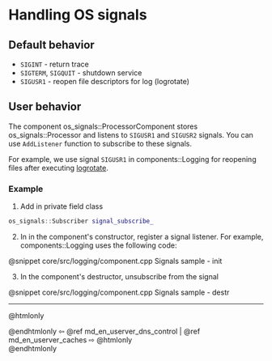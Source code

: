 # Handling OS signals

## Default behavior

- `SIGINT` - return trace
- `SIGTERM`, `SIGQUIT` - shutdown service
- `SIGUSR1` - reopen file descriptors for log (logrotate)


## User behavior

The component os_signals::ProcessorComponent stores os_signals::Processor
and listens to `SIGUSR1` and `SIGUSR2` signals.
You can use `AddListener` function to subscribe to these signals.

For example, we use signal `SIGUSR1` in components::Logging for reopening files
after executing [logrotate](https://github.com/logrotate/logrotate).


### Example

1. Add in private field class

```cpp
os_signals::Subscriber signal_subscribe_
```

2. In in the component's constructor, register a signal listener. For example,
components::Logging uses the following code:

@snippet core/src/logging/component.cpp  Signals sample - init

3. In the component's destructor, unsubscribe from the signal

@snippet core/src/logging/component.cpp  Signals sample - destr


----------

@htmlonly <div class="bottom-nav"> @endhtmlonly
⇦ @ref md_en_userver_dns_control | @ref md_en_userver_caches ⇨
@htmlonly </div> @endhtmlonly
